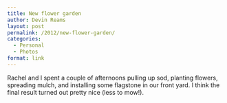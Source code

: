 ```yaml
---
title: New flower garden
author: Devin Reams
layout: post
permalink: /2012/new-flower-garden/
categories:
  - Personal
  - Photos
format: link
---
```

Rachel and I spent a couple of afternoons pulling up sod, planting flowers, spreading mulch, and installing some flagstone in our front yard. I think the final result turned out pretty nice (less to mow!).